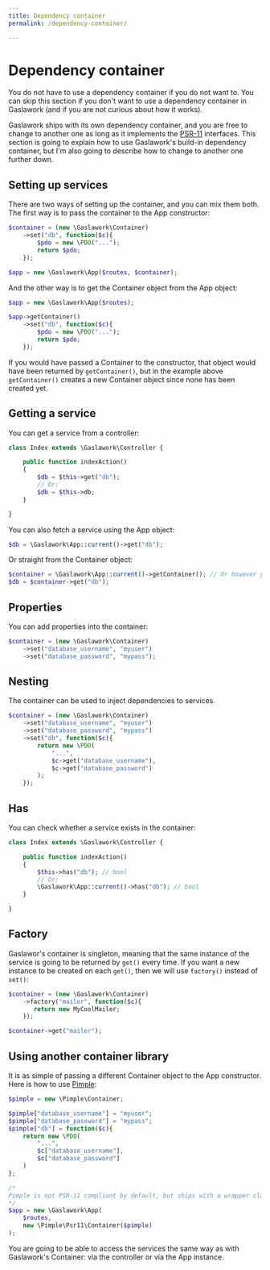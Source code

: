 ```yaml
---
title: Dependency container
permalink: /dependency-container/

---
```

# Dependency container

You do not have to use a dependency container if you do not want to. You can skip this section if you don't want to use a dependency container in Gaslawork (and if you are not curious about how it works).

Gaslawork ships with its own dependency container, and you are free to change to another one as long as it implements the [PSR-11](https://www.php-fig.org/psr/psr-11/) interfaces. This section is going to explain how to use Gaslawork's build-in dependency container, but I'm also going to describe how to change to another one further down.

## Setting up services

There are two ways of setting up the container, and you can mix them both. The first way is to pass the container to the App constructor:

```php
$container = (new \Gaslawork\Container)
    ->set("db", function($c){
        $pdo = new \PDO("...");
        return $pdo;
    });

$app = new \Gaslawork\App($routes, $container);
```

And the other way is to get the Container object from the App object:

```php
$app = new \Gaslawork\App($routes);

$app->getContainer()
    ->set("db", function($c){
        $pdo = new \PDO("...");
        return $pdo;
    });
```

If you would have passed a Container to the constructor, that object would have been returned by `getContainer()`, but in the example above `getContainer()` creates a new Container object since none has been created yet.

## Getting a service

You can get a service from a controller:

```php
class Index extends \Gaslawork\Controller {

    public function indexAction()
    {
        $db = $this->get("db");
        // Or:
        $db = $this->db;
    }

}
```

You can also fetch a service using the App object:

```php
$db = \Gaslawork\App::current()->get("db");
```

Or straight from the Container object:

```php
$container = \Gaslawork\App::current()->getContainer(); // Or however you get hold of the Container
$db = $container->get("db");
```

## Properties

You can add properties into the container:

```php
$container = (new \Gaslawork\Container)
    ->set("database_username", "myuser")
    ->set("database_password", "mypass");
```

## Nesting

The container can be used to inject dependencies to services.

```php
$container = (new \Gaslawork\Container)
    ->set("database_username", "myuser")
    ->set("database_password", "mypass")
    ->set("db", function($c){
        return new \PDO(
            "...",
            $c->get("database_username"),
            $c->get("database_password")
        );
    });
```

## Has

You can check whether a service exists in the container:

```php
class Index extends \Gaslawork\Controller {

    public function indexAction()
    {
        $this->has("db"); // bool
        // Or:
        \Gaslawork\App::current()->has("db"); // bool
    }

}
```

## Factory

Gaslawor's container is singleton, meaning that the same instance of the service is going to be returned by `get()` every time. If you want a new instance to be created on each `get()`, then we will use `factory()` instead of `set()`:

```php
$container = (new \Gaslawork\Container)
    ->factory("mailer", function($c){
       return new MyCoolMailer;
    });

$container->get("mailer");
```

## Using another container library

It is as simple of passing a different Container object to the App constructor. Here is how to use [Pimple](https://pimple.symfony.com/):

```php
$pimple = new \Pimple\Container;

$pimple["database_username"] = "myuser";
$pimple["database_password"] = "mypass";
$pimple["db"] = function($c){
    return new \PDO(
        "...",
        $c["database_username"],
        $c["database_password"]
    )
};

/*
Pimple is not PSR-11 compliant by default, but ships with a wrapper class:
*/
$app = new \Gaslawork\App(
    $routes,
    new \Pimple\Psr11\Container($pimple)
);
```

You are going to be able to access the services the same way as with Gaslawork's Container: via the controller or via the App instance.